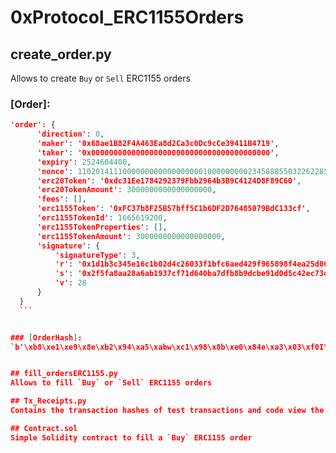 # 0xProtocol_ERC1155Orders
 
 ## create_order.py
  Allows to create `Buy` or `Sell` ERC1155 orders
  
  ### [Order]: 
  ```json
  'order': {
        'direction': 0,
        'maker': '0x68ae1B82F4A463Ea8d2Ca3c0Dc9cCe39411B4719',
        'taker': '0x0000000000000000000000000000000000000000',
        'expiry': 2524604400,
        'nonce': 110201411100000000000000000010000000002345888550322622858142265866466113455848,
        'erc20Token': '0xdc31Ee1784292379Fbb2964b3B9C4124D8F89C60',
        'erc20TokenAmount': 3000000000000000000,
        'fees': [],
        'erc1155Token': '0xFC37b8F25B57bff5C1b6DF2D76485079BdC133cf',
        'erc1155TokenId': 1665619200,
        'erc1155TokenProperties': [],
        'erc1155TokenAmount': 3000000000000000000,
        'signature': {
            'signatureType': 3,
            'r': '0x1d1b3c345e16c1b02d4c26033f1bfc6aed429f965898f4ea25d008ef648f0fdb',
            's': '0x2f5fa8aa28a6ab1937cf71d640ba7dfb8b9dcbe91d0d5c42ec73d8057adf40e0',
            'v': 28
        }
    }
    ```
  
  
  ### [OrderHash]: 
  `b'\xb8\xe1\xe9\x8e\xb2\x94\xa5\xabw\xc1\x98\x8b\xe0\x84e\xa3\x03\xf0I\xb2\xc6\x91\x04x\x15\xab2\x01l\x88\x012'`
  

## fill_ordersERC1155.py
 Allows to fill `Buy` or `Sell` ERC1155 orders
 
## Tx_Receipts.py
 Contains the transaction hashes of test transactions and code view the transaction's receipts
 
## Contract.sol
 Simple Solidity contract to fill a `Buy` ERC1155 order
